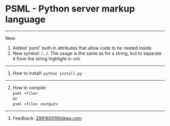 # PSML - Python server markup language
---
New:<br>
1. Added 'psml' built-in attributes that allow code to be nested inside<br>
2. New symbol: /.../. The usage is the same as for a string, but to separate it from the string highlight in vim
---
1. How to install: <code>python install.py</code>
---
2. How to compile:<br>
<code>psml &lt;file&gt;</code><br>
or<br>
<code>psml &lt;file&gt; &lt;output&gt;</code>
---
3. Feedback: 2991600190@qq.com
